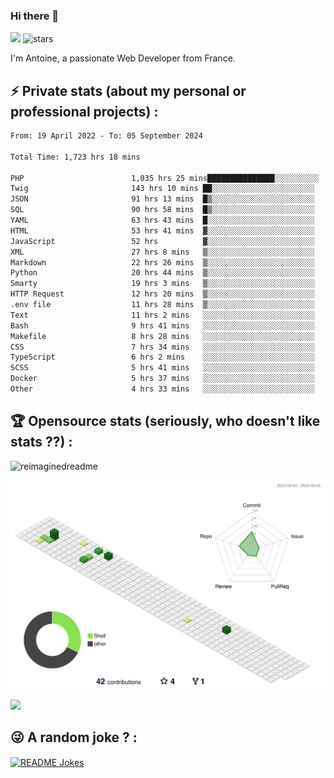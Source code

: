 ### Hi there 👋

![](https://komarev.com/ghpvc/?username=niotna)
<img src="https://img.shields.io/github/stars/niotna?label=Stars" alt="stars">

I'm Antoine, a passionate Web Developer from France.

## :zap: Private stats (about my personal or professional projects) : 

<!--START_SECTION:waka-->

```txt
From: 19 April 2022 - To: 05 September 2024

Total Time: 1,723 hrs 18 mins

PHP                        1,035 hrs 25 mins███████████████░░░░░░░░░░   60.08 %
Twig                       143 hrs 10 mins ██░░░░░░░░░░░░░░░░░░░░░░░   08.31 %
JSON                       91 hrs 13 mins  █▒░░░░░░░░░░░░░░░░░░░░░░░   05.29 %
SQL                        90 hrs 58 mins  █▒░░░░░░░░░░░░░░░░░░░░░░░   05.28 %
YAML                       63 hrs 43 mins  █░░░░░░░░░░░░░░░░░░░░░░░░   03.70 %
HTML                       53 hrs 41 mins  ▓░░░░░░░░░░░░░░░░░░░░░░░░   03.12 %
JavaScript                 52 hrs          ▓░░░░░░░░░░░░░░░░░░░░░░░░   03.02 %
XML                        27 hrs 8 mins   ▒░░░░░░░░░░░░░░░░░░░░░░░░   01.58 %
Markdown                   22 hrs 26 mins  ▒░░░░░░░░░░░░░░░░░░░░░░░░   01.30 %
Python                     20 hrs 44 mins  ▒░░░░░░░░░░░░░░░░░░░░░░░░   01.20 %
Smarty                     19 hrs 3 mins   ▒░░░░░░░░░░░░░░░░░░░░░░░░   01.11 %
HTTP Request               12 hrs 20 mins  ▒░░░░░░░░░░░░░░░░░░░░░░░░   00.72 %
.env file                  11 hrs 28 mins  ▒░░░░░░░░░░░░░░░░░░░░░░░░   00.67 %
Text                       11 hrs 2 mins   ░░░░░░░░░░░░░░░░░░░░░░░░░   00.64 %
Bash                       9 hrs 41 mins   ░░░░░░░░░░░░░░░░░░░░░░░░░   00.56 %
Makefile                   8 hrs 28 mins   ░░░░░░░░░░░░░░░░░░░░░░░░░   00.49 %
CSS                        7 hrs 34 mins   ░░░░░░░░░░░░░░░░░░░░░░░░░   00.44 %
TypeScript                 6 hrs 2 mins    ░░░░░░░░░░░░░░░░░░░░░░░░░   00.35 %
SCSS                       5 hrs 41 mins   ░░░░░░░░░░░░░░░░░░░░░░░░░   00.33 %
Docker                     5 hrs 37 mins   ░░░░░░░░░░░░░░░░░░░░░░░░░   00.33 %
Other                      4 hrs 33 mins   ░░░░░░░░░░░░░░░░░░░░░░░░░   00.26 %
```

<!--END_SECTION:waka-->

## :trophy: Opensource stats (seriously, who doesn't like stats ??) : 

<!---
[![Top Langs](https://github-readme-stats.vercel.app/api/top-langs/?username=niotna)](https://github.com/anuraghazra/github-readme-stats) 
-->
<img src="https://myreadme.vercel.app/api/embed/niotna?panels=userstatistics,toprepositories,toplanguages,commitgraph" alt="reimaginedreadme" />

![](./profile-3d-contrib/profile-green-animate.svg)

<img src="https://github-profile-trophy.vercel.app/?username=niotna&theme=juicyfresh&no-bg=true" />

## :stuck_out_tongue_winking_eye: A random joke ? : 

<a href="https://readme-jokes.vercel.app"><img align="center" src="https://readme-jokes.vercel.app/api" alt="README Jokes"></a>
